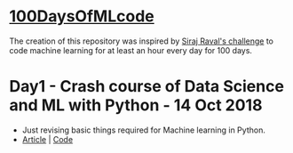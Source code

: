# [100DaysOfMLcode](https://www.youtube.com/watch?v=cuQMBj1cWPo&vl=en)
The creation of this repository was inspired by [Siraj Raval's challenge](https://github.com/llSourcell/100_Days_of_ML_Code) to code machine learning for at least an hour every day for 100 days.
 
# Day1 - Crash course of Data Science and ML with Python - 14 Oct 2018
 - Just revising basic things required for Machine learning in Python.
 - [Article](https://www.linkedin.com/feed/update/urn:li:activity:6432532718810169344/) | [Code](https://github.com/SBZed/100DaysOfMLcode/tree/master/Day%201%20-%20ML%20with%20Python) 
